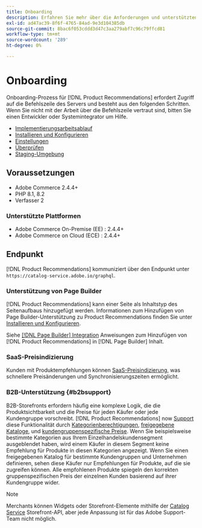 ```yaml
---
title: Onboarding
description: Erfahren Sie mehr über die Anforderungen und unterstützten Plattformen in [!DNL Product Recommendations].
exl-id: ad47ac39-8f6f-4765-84ad-9e3d104385db
source-git-commit: 8bac6f053cddd3d47c3aa279abf7c96c79ffcd81
workflow-type: tm+mt
source-wordcount: '289'
ht-degree: 0%

---
```


# Onboarding

Onboarding-Prozess für [!DNL Product Recommendations] erfordert Zugriff auf die Befehlszeile des Servers und besteht aus den folgenden Schritten. Wenn Sie nicht mit der Arbeit über die Befehlszeile vertraut sind, bitten Sie einen Entwickler oder Systemintegrator um Hilfe.

- [Implementierungsarbeitsablauf](implementation-workflow.md)
- [Installieren und Konfigurieren](install-configure.md)
- [Einstellungen](settings.md)
- [Überprüfen](verify.md)
- [Staging-Umgebung](staging-environment.md)

## Voraussetzungen

- Adobe Commerce 2.4.4+
- PHP 8.1, 8.2
- Verfasser 2

### Unterstützte Plattformen

- Adobe Commerce On-Premise (EE) : 2.4.4+
- Adobe Commerce on Cloud (ECE) : 2.4.4+

## Endpunkt

[!DNL Product Recommendations] kommuniziert über den Endpunkt unter `https://catalog-service.adobe.io/graphql`.

### Unterstützung von Page Builder

[!DNL Product Recommendations] kann einer Seite als Inhaltstyp des Seitenaufbaus hinzugefügt werden. Informationen zum Hinzufügen von Page Builder-Unterstützung zu Product Recommendations finden Sie unter [Installieren und Konfigurieren](install-configure.md).

Siehe [[!DNL Page Builder] Integration](page-builder.md) Anweisungen zum Hinzufügen von [!DNL Product Recommendations] in [!DNL Page Builder] Inhalt.

### SaaS-Preisindizierung

Kunden mit Produktempfehlungen können [SaaS-Preisindizierung](../price-index/index.md), was schnellere Preisänderungen und Synchronisierungszeiten ermöglicht.

### B2B-Unterstützung {#b2bsupport}

B2B-Storefronts erfordern häufig eine komplexe Logik, die die Produktsichtbarkeit und die Preise für jeden Käufer oder jede Kundengruppe vorschreibt. [!DNL Product Recommendations] now [Support](release-notes.md) diese Funktionalität durch [Kategorienberechtigungen](https://experienceleague.adobe.com/docs/commerce-admin/catalog/categories/category-permissions.html), [freigegebene Kataloge](https://experienceleague.adobe.com/docs/commerce-admin/b2b/shared-catalogs/catalog-shared.html), und [kundengruppenspezifische Preise](https://experienceleague.adobe.com/docs/commerce-admin/catalog/products/pricing/pricing-advanced.html). Wenn Sie beispielsweise bestimmte Kategorien aus Ihrem Einzelhandelskundensegment ausgeblendet haben, wird einem Käufer in diesem Segment keine Empfehlung für Produkte in diesen Kategorien angezeigt. Wenn Sie einen freigegebenen Katalog für bestimmte Kundengruppen und Unternehmen definieren, sehen diese Käufer nur Empfehlungen für Produkte, auf die sie zugreifen können. Alle empfohlenen Produkte spiegeln den korrekten gruppenspezifischen Preis der einzelnen Kunden basierend auf ihrer Kundengruppe wider.

>[!NOTE]
>
>Merchants können Widgets oder Storefront-Elemente mithilfe der [Catalog Service](../catalog-service/overview.md) Storefront-API, aber jede Anpassung ist für das Adobe Support-Team nicht möglich.
